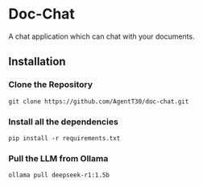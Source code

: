 # Doc-Chat

A chat application which can chat with your documents.


## Installation

### Clone the Repository

```
git clone https://github.com/AgentT30/doc-chat.git
```

### Install all the dependencies
```
pip install -r requirements.txt
```

### Pull the LLM from Ollama

```
ollama pull deepseek-r1:1.5b
```